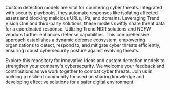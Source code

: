 Custom detection models are vital for countering cyber threats. Integrated with security playbooks, they automate responses like isolating affected assets and blocking malicious URLs, IPs, and domains. Leveraging Trend Vision One and third-party solutions, these models swiftly share threat data for a coordinated response. Utilizing Trend NDR solutions and NGFW vendors further enhances defense capabilities. This comprehensive approach establishes a dynamic defense ecosystem, empowering organizations to detect, respond to, and mitigate cyber threats efficiently, ensuring robust cybersecurity posture against evolving threats.

Explore this repository for innovative ideas and custom detection models to strengthen your company's cybersecurity. We welcome your feedback and contributions as we work together to combat cyber threats. Join us in building a resilient community focused on sharing knowledge and developing effective solutions for a safer digital environment.
